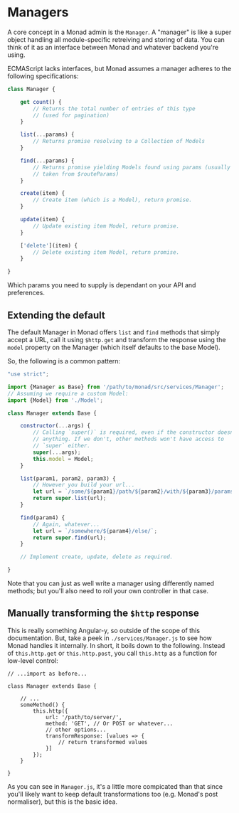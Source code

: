 # Managers
A core concept in a Monad admin is the `Manager`. A "manager" is like a super
object handling all module-specific retreiving and storing of data. You can
think of it as an interface between Monad and whatever backend you're using.

ECMAScript lacks interfaces, but Monad assumes a manager adheres to the
following specifications:

```javascript
class Manager {

    get count() {
        // Returns the total number of entries of this type
        // (used for pagination)
    }

    list(...params) {
        // Returns promise resolving to a Collection of Models
    }

    find(...params) {
        // Returns promise yielding Models found using params (usually
        // taken from $routeParams)
    }

    create(item) {
        // Create item (which is a Model), return promise.
    }

    update(item) {
        // Update existing item Model, return promise.
    }

    ['delete'](item) {
        // Delete existing item Model, return promise.
    }

}
```

Which params you need to supply is dependant on your API and preferences.

## Extending the default
The default Manager in Monad offers `list` and `find` methods that simply accept
a URL, call it using `$http.get` and transform the response using the `model`
property on the Manager (which itself defaults to the base Model).

So, the following is a common pattern:

```javascript
"use strict";

import {Manager as Base} from '/path/to/monad/src/services/Manager';
// Assuming we require a custom Model:
import {Model} from './Model';

class Manager extends Base {

    constructor(...args) {
        // Calling `super()` is required, even if the constructor doesn't do
        // anything. If we don't, other methods won't have access to
        // `super` either.
        super(...args);
        this.model = Model;
    }

    list(param1, param2, param3) {
        // However you build your url...
        let url = `/some/${param1}/path/${param2}/with/${param3}/params/`;
        return super.list(url);
    }

    find(param4) {
        // Again, whatever...
        let url = `/somewhere/${param4}/else/`;
        return super.find(url);
    }

    // Implement create, update, delete as required.

}
```

Note that you can just as well write a manager using differently named methods;
but you'll also need to roll your own controller in that case.

## Manually transforming the `$http` response
This is really something Angular-y, so outside of the scope of this
documentation. But, take a peek in `./services/Manager.js` to see how Monad
handles it internally. In short, it boils down to the following. Instead of
`this.http.get` or `this.http.post`, you call `this.http` as a function for
low-level control:

    // ...import as before...

    class Manager extends Base {
    
        // ...
        someMethod() {
            this.http({
                url: '/path/to/server/',
                method: 'GET', // Or POST or whatever...
                // other options...
                transformResponse: [values => {
                    // return transformed values
                }]
            });
        }

    }

As you can see in `Manager.js`, it's a little more compicated than that since
you'll likely want to keep default transformations too (e.g. Monad's post
normaliser), but this is the basic idea.

